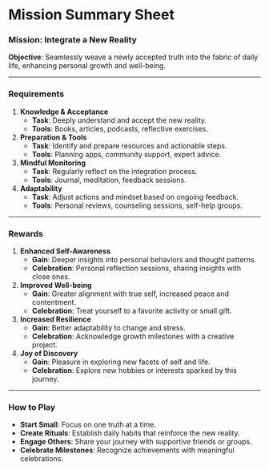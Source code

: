 # Mission Summary Sheet

### **Mission**: Integrate a New Reality

**Objective**: Seamlessly weave a newly accepted truth into the fabric of daily life, enhancing personal growth and well-being.

---

### **Requirements**

1. **Knowledge & Acceptance**
    - **Task**: Deeply understand and accept the new reality.
    - **Tools**: Books, articles, podcasts, reflective exercises.
2. **Preparation & Tools**
    - **Task**: Identify and prepare resources and actionable steps.
    - **Tools**: Planning apps, community support, expert advice.
3. **Mindful Monitoring**
    - **Task**: Regularly reflect on the integration process.
    - **Tools**: Journal, meditation, feedback sessions.
4. **Adaptability**
    - **Task**: Adjust actions and mindset based on ongoing feedback.
    - **Tools**: Personal reviews, counseling sessions, self-help groups.

---

### **Rewards**

1. **Enhanced Self-Awareness**
    - **Gain**: Deeper insights into personal behaviors and thought patterns.
    - **Celebration**: Personal reflection sessions, sharing insights with close ones.
2. **Improved Well-being**
    - **Gain**: Greater alignment with true self, increased peace and contentment.
    - **Celebration**: Treat yourself to a favorite activity or small gift.
3. **Increased Resilience**
    - **Gain**: Better adaptability to change and stress.
    - **Celebration**: Acknowledge growth milestones with a creative project.
4. **Joy of Discovery**
    - **Gain**: Pleasure in exploring new facets of self and life.
    - **Celebration**: Explore new hobbies or interests sparked by this journey.

---

### **How to Play**

- **Start Small**: Focus on one truth at a time.
- **Create Rituals**: Establish daily habits that reinforce the new reality.
- **Engage Others**: Share your journey with supportive friends or groups.
- **Celebrate Milestones**: Recognize achievements with meaningful celebrations.